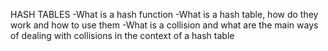 HASH TABLES
-What is a hash function
-What is a hash table, how do they work and how to use them
-What is a collision and what are the main ways of dealing with collisions in the context of a hash table
